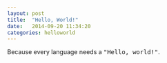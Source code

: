 ```yaml
---
layout: post
title:  "Hello, World!"
date:   2014-09-20 11:34:20
categories: helloworld
---
```


Because every language needs a <samp>"Hello, world!"</samp>.
